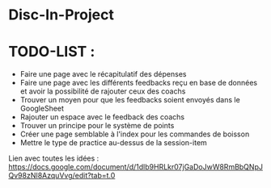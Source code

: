 # Disc-In-Project

# TODO-LIST :
- Faire une page avec le récapitulatif des dépenses
- Faire une page avec les différents feedbacks reçu en base de données et avoir la possibilité de rajouter ceux des coachs
- Trouver un moyen pour que les feedbacks soient envoyés dans le GoogleSheet
- Rajouter un espace avec le feedback des coachs
- Trouver un principe pour le système de points
- Créer une page semblable à l'index pour les commandes de boisson
- Mettre le type de practice au-dessus de la session-item

Lien avec toutes les idées : https://docs.google.com/document/d/1dlb9HRLkr07jGaDoJwW8RmBbQNpJQv98zNI8AzquVvg/edit?tab=t.0
